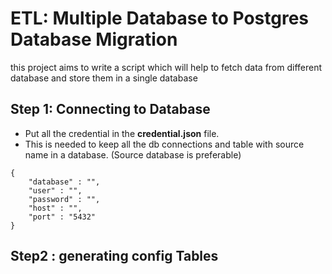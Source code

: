 # ETL: Multiple Database to Postgres Database Migration

this project aims to write a script which will help to fetch data from different database and store them in a single database


## Step 1: Connecting to Database

- Put all the credential in the <b>credential.json</b> file.
- This is needed to keep all the db connections and table with source name in a database. (Source database is preferable)


```
{
    "database" : "",
    "user" : "",
    "password" : "",
    "host" : "",
    "port" : "5432"
}
```

## Step2 : generating config Tables


